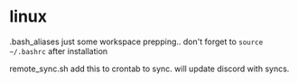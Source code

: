 # linux

.bash_aliases
just some workspace prepping.. don't forget to `source ~/.bashrc` after installation

remote_sync.sh
add this to crontab to sync. will update discord with syncs.
